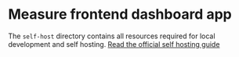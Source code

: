 # Measure frontend dashboard app

The `self-host` directory contains all resources required for local development and self hosting. [Read the official self hosting guide](../../docs/hosting/README.md)